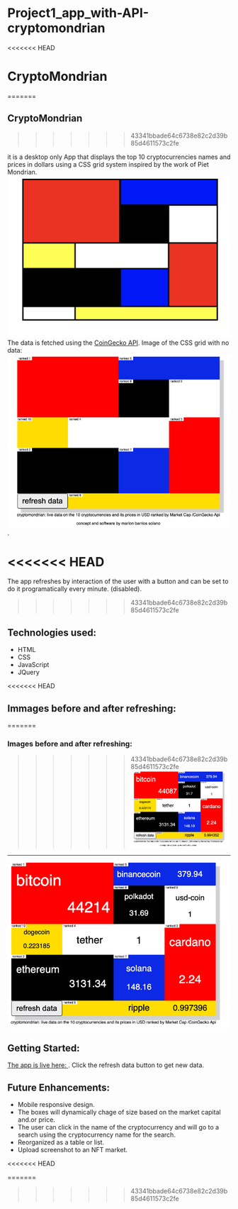 # Project1_app_with-API-cryptomondrian

<<<<<<< HEAD
# CryptoMondrian
=======
## CryptoMondrian
>>>>>>> 43341bbade64c6738e82c2d39b85d4611573c2fe

it is a desktop only App that displays the top 10 cryptocurrencies names and prices in dollars using a CSS  grid system inspired by the work of Piet Mondrian.
![image sample](./assets/mondrian_model.png)
The data is fetched using the [CoinGecko API](https://duckduckgo.com).
Image of the CSS grid with no data:
![image sample](./assets/no_data.png).

<<<<<<< HEAD
=======

The app refreshes by interaction of the user with a button  and can be set to do it programatically every minute. 
(disabled).

>>>>>>> 43341bbade64c6738e82c2d39b85d4611573c2fe
## Technologies used:
- HTML
- CSS
- JavaScript
- JQuery

<<<<<<< HEAD
## Immages before and after refreshing:
=======
### Images before and after refreshing:

>>>>>>> 43341bbade64c6738e82c2d39b85d4611573c2fe
![image sample](./assets/final_look.png)
-----
![image sample](./assets/final_look2.png)

## Getting Started:
[The app is live here: ](https://crypto-mondrian.netlify.app/?).
Click the refresh data button to get new data.

## Future Enhancements:
- Mobile responsive design.
- The boxes will dynamically chage of size based on the market capital and.or price.
- The user can click in the name of the cryptocurrency and will go to a search using the cryptocurrency name for the search.
- Reorganized as a table or list.
- Upload screenshot to an NFT market.















<<<<<<< HEAD



=======
>>>>>>> 43341bbade64c6738e82c2d39b85d4611573c2fe

